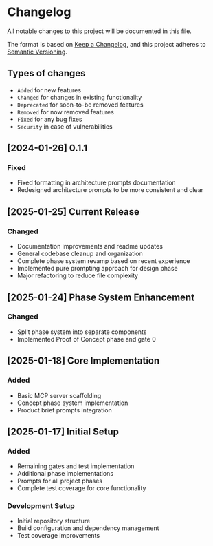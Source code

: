 # Changelog

All notable changes to this project will be documented in this file.

The format is based on [Keep a Changelog](https://keepachangelog.com/en/1.1.0/),
and this project adheres to [Semantic Versioning](https://semver.org/spec/v2.0.0.html).

## Types of changes

- `Added` for new features
- `Changed` for changes in existing functionality
- `Deprecated` for soon-to-be removed features
- `Removed` for now removed features
- `Fixed` for any bug fixes
- `Security` in case of vulnerabilities

## [2024-01-26] 0.1.1

### Fixed

- Fixed formatting in architecture prompts documentation
- Redesigned architecture prompts to be more consistent and clear

## [2025-01-25] Current Release

### Changed

- Documentation improvements and readme updates
- General codebase cleanup and organization
- Complete phase system revamp based on recent experience
- Implemented pure prompting approach for design phase
- Major refactoring to reduce file complexity

## [2025-01-24] Phase System Enhancement

### Changed

- Split phase system into separate components
- Implemented Proof of Concept phase and gate 0

## [2025-01-18] Core Implementation

### Added

- Basic MCP server scaffolding
- Concept phase system implementation
- Product brief prompts integration

## [2025-01-17] Initial Setup

### Added

- Remaining gates and test implementation
- Additional phase implementations
- Prompts for all project phases
- Complete test coverage for core functionality

### Development Setup

- Initial repository structure
- Build configuration and dependency management
- Test coverage improvements
